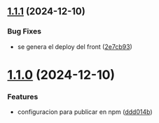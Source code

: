 ## [1.1.1](https://github.com/gcba/test-ngx-ob/compare/v1.1.0...v1.1.1) (2024-12-10)


### Bug Fixes

* se genera el deploy del front ([2e7cb93](https://github.com/gcba/test-ngx-ob/commit/2e7cb93efc69f2dd70977e33b825cab388ff7998))

# [1.1.0](https://github.com/gcba/test-ngx-ob/compare/v1.0.1...v1.1.0) (2024-12-10)


### Features

* configuracion para publicar en npm ([ddd014b](https://github.com/gcba/test-ngx-ob/commit/ddd014bdbd1e45608272276d36e1c15188f4155a))
